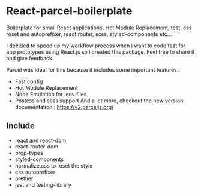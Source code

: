 # React-parcel-boilerplate

Boilerplate for small React applications. Hot Module Replacement, test, css reset and autoprefixer, react router, scss, styled-components etc...

I decided to speed up my workflow process when i want to code fast for app prototypes using React.js so i created this package.
Feel free to share it and give feedback.

Parcel was ideal for this because it includes some important features :
- Fast config
- Hot Module Replacement 
- Node Emulation for .env files.
- Postcss and sass support
And a lot more, checkout the new version documentation : https://v2.parceljs.org/

## Include
- react and react-dom
- react-router-dom
- prop-types
- styled-components
- normalize.css to reset the style
- css autoprefixer
- prettier
- jest and testing-library